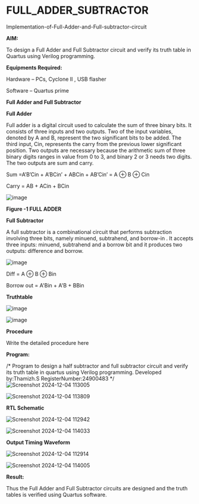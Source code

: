 # FULL_ADDER_SUBTRACTOR

Implementation-of-Full-Adder-and-Full-subtractor-circuit

**AIM:**

To design a Full Adder and Full Subtractor circuit and verify its truth table in Quartus using Verilog programming.

**Equipments Required:**

Hardware – PCs, Cyclone II , USB flasher

Software – Quartus prime

**Full Adder and Full Subtractor**

**Full Adder**

Full adder is a digital circuit used to calculate the sum of three binary bits. It consists of three inputs and two outputs. Two of the input variables, denoted by A and B, represent the two significant bits to be added. The third input, Cin, represents the carry from the previous lower significant position. Two outputs are necessary because the arithmetic sum of three binary digits ranges in value from 0 to 3, and binary 2 or 3 needs two digits. The two outputs are sum and carry.

Sum =A’B’Cin + A’BCin’ + ABCin + AB’Cin’ = A ⊕ B ⊕ Cin 

Carry = AB + ACin + BCin

![image](https://github.com/naavaneetha/FULL_ADDER_SUBTRACTOR/assets/154305477/0f30ba51-5ffb-4198-845f-18e054f675e7)

**Figure -1 FULL ADDER**

**Full Subtractor**

A full subtractor is a combinational circuit that performs subtraction involving three bits, namely minuend, subtrahend, and borrow-in . It accepts three inputs: minuend, subtrahend and a borrow bit and it produces two outputs: difference and borrow.

![image](https://github.com/naavaneetha/FULL_ADDER_SUBTRACTOR/assets/154305477/02b24f51-ab51-4304-9ad6-7b81ffc1ead5)

Diff = A ⊕ B ⊕ Bin 

Borrow out = A'Bin + A'B + BBin

**Truthtable**

![image](https://github.com/user-attachments/assets/6e734817-7e76-408a-87ed-a6040a6495dd)

![image](https://github.com/user-attachments/assets/f97a0e5c-3574-45bd-b8f9-32dfc6deda5c)


**Procedure**

Write the detailed procedure here

**Program:**

/* Program to design a half subtractor and full subtractor circuit and verify its truth table in quartus using Verilog programming. Developed by:Thamizh.S RegisterNumber:24900483
*/
![Screenshot 2024-12-04 113005](https://github.com/user-attachments/assets/75a5fd95-7eae-4be1-8ba3-163340d7006b)

![Screenshot 2024-12-04 113809](https://github.com/user-attachments/assets/acb3854e-26bc-4f6b-a429-d57a3d78e2bb)


**RTL Schematic**

![Screenshot 2024-12-04 112942](https://github.com/user-attachments/assets/c0372d1e-8bfe-4ade-853c-03f09fc5c3c9)

![Screenshot 2024-12-04 114033](https://github.com/user-attachments/assets/54c44e6b-de6f-420a-a65b-4a489df4933e)


**Output Timing Waveform**

![Screenshot 2024-12-04 112914](https://github.com/user-attachments/assets/c447937f-5722-4a65-b610-4ac6090de3b9)

![Screenshot 2024-12-04 114005](https://github.com/user-attachments/assets/6abe9e49-e6fc-47d5-bbab-b482416c7bf7)




**Result:**

Thus the Full Adder and Full Subtractor circuits are designed and the truth tables is verified using Quartus software.



